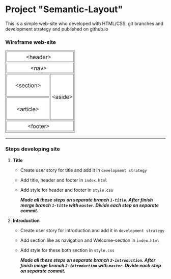 # Project "Semantic-Layout"

This is a simple web-site who developed with HTML/CSS, git branches and development strategy and published on github.io

### Wireframe web-site

![wireframe](./wireframe.gif)

---

### Steps developing site
1. **Title**
    - Create user story for title and add it in `development strategy`
    - Add title, header and footer in `index.html`
    - Add style for header and footer in `style.css`

        ***Made all these steps on separate branch `1-title`. After finish merge branch `1-title` with `master`. Divide each step on separate commit.***

2. **Introduction**
    - Create user story for introduction and add it in `development strategy`
    - Add section like as navigation and Welcome-section in `index.html`
    - Add style for these both section in `style.css`

        ***Made all these steps on separate branch `2-introduction`. After finish merge branch `2-introduction` with `master`. Divide each step on separate commit.***
